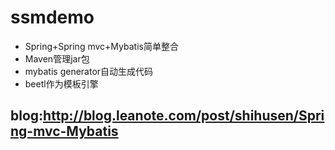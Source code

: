# ssmdemo
- Spring+Spring mvc+Mybatis简单整合
- Maven管理jar包
- mybatis generator自动生成代码
- beetl作为模板引擎 
## blog:<a href="http://blog.leanote.com/post/shihusen/Spring-mvc-Mybatis">http://blog.leanote.com/post/shihusen/Spring-mvc-Mybatis</a>
